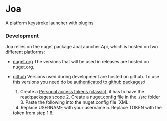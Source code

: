 # Joa

A platform keystroke launcher with plugins

### Development

Joa relies on the nuget package JoaLauncher.Api, which is hosted on two different platforms:

- [nuget.org](https://www.nuget.org/packages/JoaLauncher.Api)
  The versions that will be used in releases are hosted on nuget.org.

- [github](https://github.com/Joa-Launcher/Plugin-Api/pkgs/nuget/JoaLauncher.Api)
  Versions used during development are hosted on github. To use this versions you need do be [authenticated to github packages](https://docs.github.com/en/packages/working-with-a-github-packages-registry/working-with-the-nuget-registry#authenticating-to-github-packages):\
   1. Create a [Personal access tokens (classic)](https://github.com/settings/tokens), it has to have the read:packages scope 2. Create a nuget.config file in the ./src folder 3. Paste the following into the nuget.config file
  `XML
    <?xml version="1.0" encoding="utf-8"?>
    <configuration>
        <packageSources>
            <add key="github" value="https://nuget.pkg.github.com/Joa-Launcher/index.json" />
        </packageSources>
        <packageSourceCredentials>
            <github>
                <add key="Username" value="USERNAME" />
                <add key="ClearTextPassword" value="TOKEN" />
            </github>
        </packageSourceCredentials>
        <packageSourceMapping>
            <packageSources key="github">
                <package pattern="*" />
            </packageSources>
        </packageSourceMapping>
    </configuration>
    ` 4. Replace USERNAME with your username 5. Replace TOKEN with the token from step 1 6.
